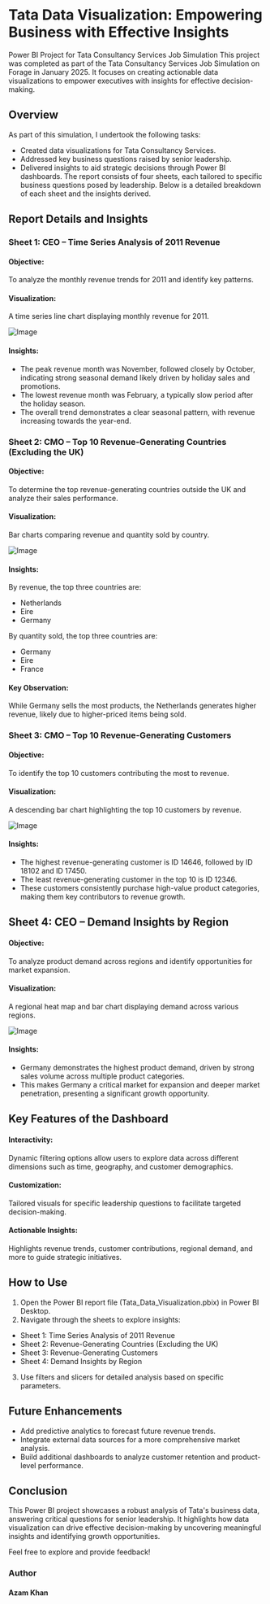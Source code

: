 # Tata Data Visualization: Empowering Business with Effective Insights

Power BI Project for Tata Consultancy Services Job Simulation
This project was completed as part of the Tata Consultancy Services Job Simulation on Forage in January 2025. It focuses on creating actionable data visualizations to empower executives with insights for effective decision-making.

## Overview
As part of this simulation, I undertook the following tasks:

+ Created data visualizations for Tata Consultancy Services.
+ Addressed key business questions raised by senior leadership.
+ Delivered insights to aid strategic decisions through Power BI dashboards.
The report consists of four sheets, each tailored to specific business questions posed by leadership. Below is a detailed breakdown of each sheet and the insights derived.

## Report Details and Insights
### Sheet 1: CEO – Time Series Analysis of 2011 Revenue
#### Objective:
To analyze the monthly revenue trends for 2011 and identify key patterns.

#### Visualization:
A time series line chart displaying monthly revenue for 2011.

![Image](https://github.com/user-attachments/assets/72aaf23d-6018-4190-b675-cb1476181f4a)

#### Insights:
+ The peak revenue month was November, followed closely by October, indicating strong seasonal demand likely driven by holiday sales and promotions.
+ The lowest revenue month was February, a typically slow period after the holiday season.
+ The overall trend demonstrates a clear seasonal pattern, with revenue increasing towards the year-end.

### Sheet 2: CMO – Top 10 Revenue-Generating Countries (Excluding the UK)
#### Objective:
To determine the top revenue-generating countries outside the UK and analyze their sales performance.

#### Visualization:
Bar charts comparing revenue and quantity sold by country.

![Image](https://github.com/user-attachments/assets/b4af876b-4c67-4eec-ae90-4973061294a6)

#### Insights:
By revenue, the top three countries are:

+ Netherlands
+ Eire
+ Germany

By quantity sold, the top three countries are:

+ Germany
+ Eire 
+ France

#### Key Observation: 
While Germany sells the most products, the Netherlands generates higher revenue, likely due to higher-priced items being sold.

### Sheet 3: CMO – Top 10 Revenue-Generating Customers
#### Objective:
To identify the top 10 customers contributing the most to revenue.

#### Visualization:
A descending bar chart highlighting the top 10 customers by revenue.

![Image](https://github.com/user-attachments/assets/32e6cdd7-ad8d-42ed-80d4-51bc37d798b3)

#### Insights:
+ The highest revenue-generating customer is ID 14646, followed by ID 18102 and ID 17450.
+ The least revenue-generating customer in the top 10 is ID 12346.
+ These customers consistently purchase high-value product categories, making them key contributors to revenue growth.

## Sheet 4: CEO – Demand Insights by Region
#### Objective:
To analyze product demand across regions and identify opportunities for market expansion.

#### Visualization:
A regional heat map and bar chart displaying demand across various regions.

![Image](https://github.com/user-attachments/assets/50b3f8cd-c1fb-4f68-a779-150b90a11eeb)

#### Insights:
+ Germany demonstrates the highest product demand, driven by strong sales volume across multiple product categories.
+ This makes Germany a critical market for expansion and deeper market penetration, presenting a significant growth opportunity.

## Key Features of the Dashboard

#### Interactivity: 
Dynamic filtering options allow users to explore data across different dimensions such as time, geography, and customer demographics.

#### Customization: 
Tailored visuals for specific leadership questions to facilitate targeted decision-making.

#### Actionable Insights: 
Highlights revenue trends, customer contributions, regional demand, and more to guide strategic initiatives.

## How to Use
1. Open the Power BI report file (Tata_Data_Visualization.pbix) in Power BI Desktop.
2. Navigate through the sheets to explore insights:
+ Sheet 1: Time Series Analysis of 2011 Revenue
+ Sheet 2: Revenue-Generating Countries (Excluding the UK)
+ Sheet 3: Revenue-Generating Customers
+ Sheet 4: Demand Insights by Region
3. Use filters and slicers for detailed analysis based on specific parameters.

## Future Enhancements
+ Add predictive analytics to forecast future revenue trends.
+ Integrate external data sources for a more comprehensive market analysis.
+ Build additional dashboards to analyze customer retention and product-level performance.

## Conclusion
This Power BI project showcases a robust analysis of Tata's business data, answering critical questions for senior leadership. It highlights how data visualization can drive effective decision-making by uncovering meaningful insights and identifying growth opportunities.

Feel free to explore and provide feedback!

### Author
#### Azam Khan
